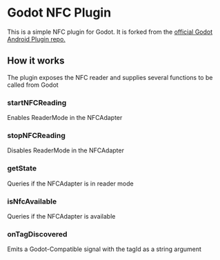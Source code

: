 # Godot NFC Plugin
This is a simple NFC plugin for Godot. It is forked from the [official Godot Android Plugin repo.](https://github.com/m4gr3d/Godot-Android-Plugin-Template)

## How it works
The plugin exposes the NFC reader and supplies several functions to be called from Godot

### startNFCReading
Enables ReaderMode in the NFCAdapter

### stopNFCReading
Disables ReaderMode in the NFCAdapter

### getState
Queries if the NFCAdapter is in reader mode

### isNfcAvailable
Queries if the NFCAdapter is available

### onTagDiscovered
Emits a Godot-Compatible signal with the tagId as a string argument
